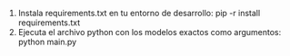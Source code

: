 1. Instala requirements.txt en tu entorno de desarrollo: 
    pip -r install requirements.txt
2. Ejecuta el archivo python con los modelos exactos como argumentos: 
    python main.py